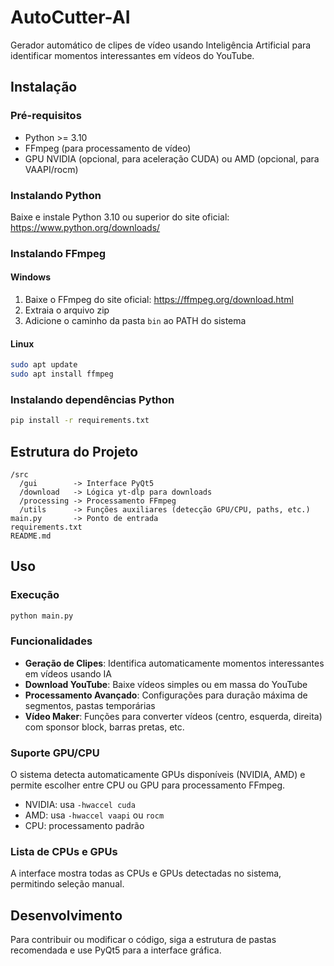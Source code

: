 # AutoCutter-AI

Gerador automático de clipes de vídeo usando Inteligência Artificial para identificar momentos interessantes em vídeos do YouTube.

## Instalação

### Pré-requisitos
- Python >= 3.10
- FFmpeg (para processamento de vídeo)
- GPU NVIDIA (opcional, para aceleração CUDA) ou AMD (opcional, para VAAPI/rocm)

### Instalando Python
Baixe e instale Python 3.10 ou superior do site oficial: https://www.python.org/downloads/

### Instalando FFmpeg
#### Windows
1. Baixe o FFmpeg do site oficial: https://ffmpeg.org/download.html
2. Extraia o arquivo zip
3. Adicione o caminho da pasta `bin` ao PATH do sistema

#### Linux
```bash
sudo apt update
sudo apt install ffmpeg
```

### Instalando dependências Python
```bash
pip install -r requirements.txt
```

## Estrutura do Projeto

```
/src
  /gui        -> Interface PyQt5
  /download   -> Lógica yt-dlp para downloads
  /processing -> Processamento FFmpeg
  /utils      -> Funções auxiliares (detecção GPU/CPU, paths, etc.)
main.py       -> Ponto de entrada
requirements.txt
README.md
```

## Uso

### Execução
```bash
python main.py
```

### Funcionalidades
- **Geração de Clipes**: Identifica automaticamente momentos interessantes em vídeos usando IA
- **Download YouTube**: Baixe vídeos simples ou em massa do YouTube
- **Processamento Avançado**: Configurações para duração máxima de segmentos, pastas temporárias
- **Vídeo Maker**: Funções para converter vídeos (centro, esquerda, direita) com sponsor block, barras pretas, etc.

### Suporte GPU/CPU
O sistema detecta automaticamente GPUs disponíveis (NVIDIA, AMD) e permite escolher entre CPU ou GPU para processamento FFmpeg.
- NVIDIA: usa `-hwaccel cuda`
- AMD: usa `-hwaccel vaapi` ou `rocm`
- CPU: processamento padrão

### Lista de CPUs e GPUs
A interface mostra todas as CPUs e GPUs detectadas no sistema, permitindo seleção manual.

## Desenvolvimento
Para contribuir ou modificar o código, siga a estrutura de pastas recomendada e use PyQt5 para a interface gráfica.